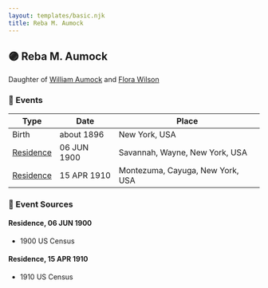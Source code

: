 ```yaml
---
layout: templates/basic.njk
title: Reba M. Aumock
---
```

## 🟣 Reba M. Aumock

Daughter of [William Aumock](/people/5/50418111) and [Flora Wilson](/people/2/2426620)

### 📆 Events

Type | Date | Place
------ | ------ | ------
Birth | about 1896 | New York, USA
[Residence](#event-e309caeb-80e8-4f41-810f-2e498c31f234) | 06 JUN 1900 | Savannah, Wayne, New York, USA
[Residence](#event-07951ba7-117b-4078-ba15-60c653b53084) | 15 APR 1910 | Montezuma, Cayuga, New York, USA

### 📰 Event Sources

#### <a id="event-e309caeb-80e8-4f41-810f-2e498c31f234"></a> Residence, 06 JUN 1900
* 1900 US Census

#### <a id="event-07951ba7-117b-4078-ba15-60c653b53084"></a> Residence, 15 APR 1910
* 1910 US Census

